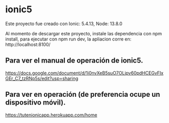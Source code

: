 # ionic5

Este proyecto fue creado con Ionic: 5.4.13, Node: 13.8.0

Al momento de descargar este proyecto, instale las dependencia con npm install, para ejecutar con npm run dev, la apliacion corre en: http://localhost:8100/

## Para ver el manual de operación de ionic5.

https://docs.google.com/document/d/1i0nvXeB5suO7OLjpv60pdHCEGvFIxGEr_C7_tzRNp5s/edit?usp=sharing

## Para ver en operación (de preferencia ocupe un dispositivo móvil).

https://tutenionicapp.herokuapp.com/home



